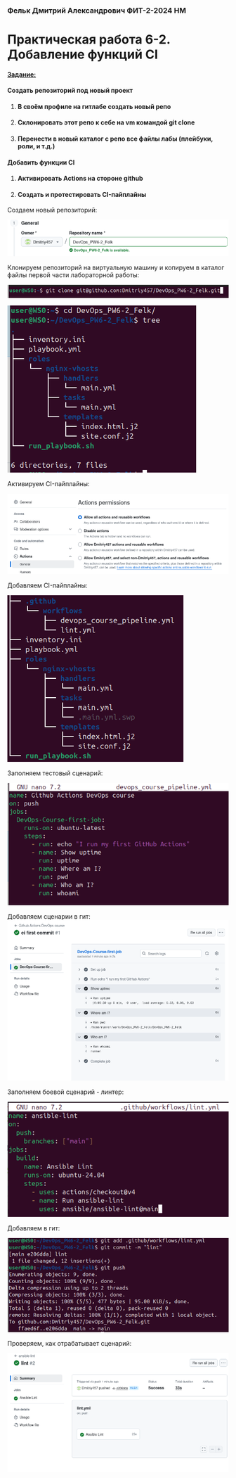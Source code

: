 ### Фельк Дмитрий Александрович ФИТ-2-2024 НМ



# Практическая работа 6-2.  Добавление функций CI

#### <u>Задание:</u> 

#### Создать репозиторий под новый проект

1. #### В своём профиле на гитлабе создать новый репо

2. #### Склонировать этот репо к себе на vm командой git clone

3. #### Перенести в новый каталог с репо все файлы лабы (плейбуки, роли, и т.д.)

#### Добавить функции CI

1. #### Активировать Actions на стороне github

2. #### Создать и протестировать CI-пайплайны



Создаем новый репозиторий:

![image-20251027203556841](assets/image-20251027203556841.png)



Клонируем репозиторий на виртуальную машину и копируем в каталог файлы первой части лабораторной работы:

![image-20251027204203908](assets/image-20251027204203908.png)

![image-20251027204441054](assets/image-20251027204441054.png)



Активируем CI-пайплайны:

![image-20251027204950805](assets/image-20251027204950805.png)



Добавляем CI-пайплайны:

![image-20251027205703488](assets/image-20251027205703488.png)



Заполняем  тестовый сценарий:

![image-20251027210221238](assets/image-20251027210221238.png)



Добавляем сценарии в гит:
![image-20251027210739771](assets/image-20251027210739771.png)



Заполняем боевой сценарий - линтер:

![image-20251027211023563](assets/image-20251027211023563.png)



Добавляем в гит:

![image-20251027211154094](assets/image-20251027211154094.png)



Проверяем, как отрабатывает сценарий:

![image-20251027211419391](assets/image-20251027211419391.png)
